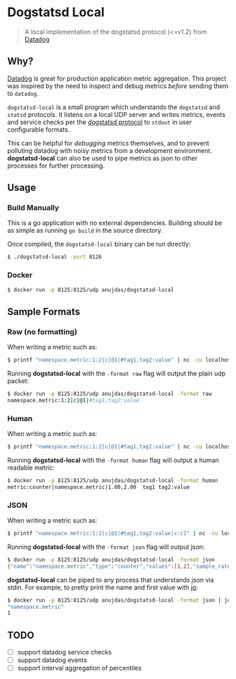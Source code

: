 # Dogstatsd Local
> A local implementation of the dogstatsd protocol (<=v1.2) from [Datadog](https://www.datadog.com)

## Why?

[Datadog](https://www.datadog.com) is great for production application metric aggregation. This project was inspired by the need to inspect and debug metrics _before_ sending them to `datadog`.

`dogstatsd-local` is a small program which understands the `dogstatsd` and `statsd` protocols. It listens on a local UDP server and writes metrics, events and service checks per the [dogstatsd protocol](https://docs.datadoghq.com/developers/dogstatsd/datagram_shell/) to `stdout` in user configurable formats.

This can be helpful for _debugging_ metrics themselves, and to prevent polluting datadog with noisy metrics from a development environment. **dogstatsd-local** can also be used to pipe metrics as json to other processes for further processing.

## Usage

### Build Manually

This is a go application with no external dependencies. Building should be as simple as running `go build` in the source directory.

Once compiled, the `dogstatsd-local` binary can be run directly:
```bash
$ ./dogstatsd-local -port 8126
```

### Docker

```bash
$ docker run -p 8125:8125/udp anujdas/dogstatsd-local
```

## Sample Formats

### Raw (no formatting)

When writing a metric such as:

```bash
$ printf "namespace.metric:1:2|c|@1|#tag1,tag2:value" | nc -cu localhost 8125
```

Running **dogstatsd-local** with the `-format raw` flag will output the plain udp packet:

```bash
$ docker run -p 8125:8125/udp anujdas/dogstatsd-local -format raw
namespace.metric:1:2|c|@1|#tag1,tag2:value

```

### Human

When writing a metric such as:

```bash
$ printf "namespace.metric:1:2|c|@1|#tag1,tag2:value" | nc -cu localhost 8125
```

Running **dogstatsd-local** with the `-format human` flag will output a human readable metric:

```bash
$ docker run -p 8125:8125/udp anujdas/dogstatsd-local -format human
metric:counter|namespace.metric|1.00,2.00  tag1 tag2:value

```

### JSON

When writing a metric such as:
```bash
$ printf "namespace.metric:1:2|c|@1|#tag1,tag2:value|c:c1" | nc -cu localhost 8125
```

Running **dogstatsd-local** with the `-format json` flag will output json:

```bash
$ docker run -p 8125:8125/udp anujdas/dogstatsd-local -format json
{"name":"namespace.metric","type":"counter","values":[1,2],"sample_rate":1,"tags":["tag1","tag2:value","container_id":"c1"]}
```

**dogstatsd-local** can be piped to any process that understands json via stdin. For example, to pretty print the name and first value with [jq](https://stedolan.github.io/jq/):

```bash
$ docker run -p 8125:8125/udp anujdas/dogstatsd-local -format json | jq ".name,.values[0]"
"namespace.metric"
1
```

## TODO

- [ ] support datadog service checks
- [ ] support datadog events
- [ ] support interval aggregation of percentiles
